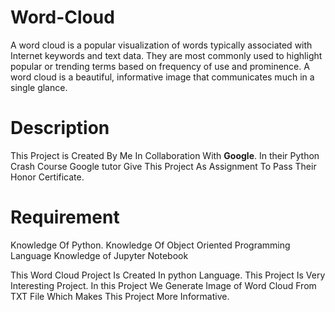 # Word-Cloud
A word cloud is a popular visualization of words typically associated with Internet keywords and text data. They are most commonly used to highlight popular or trending terms based on frequency of use and prominence. A word cloud is a beautiful, informative image that communicates much in a single glance.

# Description
This Project is Created By Me In Collaboration With __Google__. In their Python Crash Course Google tutor Give This Project As Assignment To Pass Their Honor Certificate. 

# Requirement
Knowledge Of Python.
Knowledge Of Object Oriented Programming Language
Knowledge of Jupyter Notebook

This Word Cloud Project Is Created In python Language. This Project Is Very Interesting Project. In this Project We Generate Image of Word Cloud From TXT File  Which Makes This Project More Informative.
